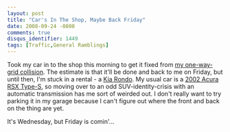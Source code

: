 ```yaml
---
layout: post
title: "Car's In The Shop, Maybe Back Friday"
date: 2008-09-24 -0800
comments: true
disqus_identifier: 1449
tags: [Traffic,General Ramblings]
---
```

Took my car in to the shop this morning to get it fixed from [my
one-way-grid
collision](/archive/2008/09/19/watch-those-one-way-grids.aspx). The
estimate is that it'll be done and back to me on Friday, but until then,
I'm stuck in a rental - a [Kia Rondo](http://www.kia.com/rondo/). My
usual car is a [2002 Acura RSX
Type-S](http://www.automobilemag.com/reviews/coupes/0106_acura_rsx_type_s/index.html),
so moving over to an odd SUV-identity-crisis with an automatic
transmission has me sort of weirded out. I don't really want to try
parking it in my garage because I can't figure out where the front and
back on the thing are yet.

It's Wednesday, but Friday is comin'...

